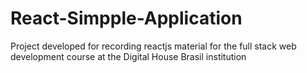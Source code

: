 # React-Simpple-Application
Project developed for recording reactjs material for the full stack web development course at the Digital House Brasil institution
